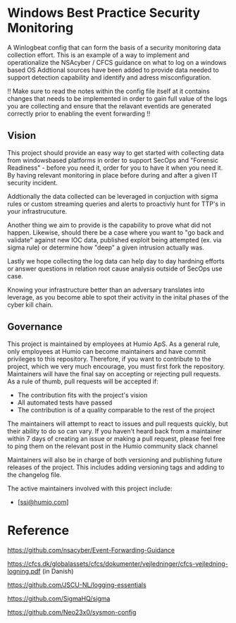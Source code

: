 # Windows Best Practice Security Monitoring
A Winlogbeat config that can form the basis of a security monitoring data collection effort.
This is an example of a way to implement and operationalize the NSAcyber / CFCS guidance on what to log on a windows based OS
Addtional sources have been added to provide data needed to support detection capability and identify and adress misconfiguration.

!! Make sure to read the notes within the config file itself at it contains changes that needs to be implemented in order to gain full value of the logs you are collecting and ensure that the relavant eventids are generated correctly prior to enabling the event forwarding !!

## Vision
This project should provide an easy way to get started with collecting data from windowsbased platforms in order to 
support SecOps and "Forensic Readiness" - before you need it, order for you to have it when you need it. By having relevant monitoring in place before during and after a given IT security incident.

Addtionally the data collected can be leveraged in conjuction with sigma rules or custom streaming queries and alerts to proactivly hunt for TTP's in your infrastrucuture. 

Another thing we aim to provide is the capability to prove what did not happen. Likewise, should there be a case where you want to "go back and validate" against new IOC data, published exploit being attempted (ex. via sigma rule) or determine how "deep" a given intrusion actually was.

Lastly we hope collecting the log data can help day to day hardning efforts or answer questions in relation root cause analysis outside of SecOps use case. 

Knowing your infrastructure better than an adversary translates into leverage, as you become able to spot their activity in the inital phases of the cyber kill chain.

## Governance
This project is maintained by employees at Humio ApS.
As a general rule, only employees at Humio can become maintainers and have commit privileges to this repository.
Therefore, if you want to contribute to the project, which we very much encourage, you must first fork the repository.
Maintainers will have the final say on accepting or rejecting pull requests.
As a rule of thumb, pull requests will be accepted if:
 
   * The contribution fits with the project's vision
   * All automated tests have passed
   * The contribution is of a quality comparable to the rest of the project
 
The maintainers will attempt to react to issues and pull requests quickly, but their ability to do so can vary.
If you haven't heard back from a maintainer within 7 days of creating an issue or making a pull request, please feel free to ping them on the relevant post in the Humio community slack channel

Maintainers will also be in charge of both versioning and publishing future releases of the project. This includes adding versioning tags and adding to the changelog file.
 
The active maintainers involved with this project include:
  
   * [ssi@humio.com]

# Reference
https://github.com/nsacyber/Event-Forwarding-Guidance

https://cfcs.dk/globalassets/cfcs/dokumenter/vejledninger/cfcs-vejledning-logning.pdf (in Danish)

https://github.com/JSCU-NL/logging-essentials

https://github.com/SigmaHQ/sigma

https://github.com/Neo23x0/sysmon-config
